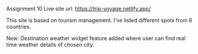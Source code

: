 Assignment 10
Live site url: https://trip-voyage.netlify.app/

This site is based on tourism management. I've listed different spots from 6 countries. 

New:
Destination weather widget feature added where user can find real time weather details of chosen city.
